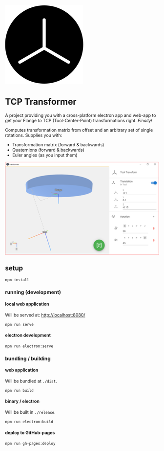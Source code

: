 ![logo](resources/icon.png)
# TCP Transformer
A project providing you with a cross-platform electron app and web-app to get your Flange *to* TCP (Tool-Center-Point) transformations right. *Finally!*

Computes transformation matrix from offset and an arbitrary set of single rotations. Supplies you with:
* Transformation matrix (forward & backwards)
* Quaternions (forward & backwards)
* Euler angles (as you input them)


![screenshot](screenshot.PNG)

## setup
```
npm install
```

### running (development)
#### local web application
Will be served at: [http://localhost:8080/](http://localhost:8080/)
```
npm run serve
```

#### electron development
```
npm run electron:serve
```

### bundling / building
#### web application
Will be bundled at `./dist`.
```
npm run build
```

#### binary / electron
Will be built in `./release`.
```
npm run electron:build
```

#### deploy to GitHub-pages
```
npm run gh-pages:deploy
```
